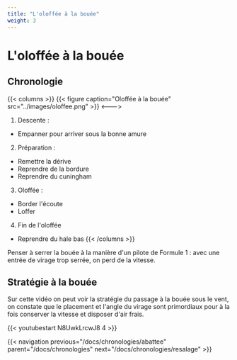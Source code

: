 ```yaml
---
title: "L'oloffée à la bouée"
weight: 3
---
```

# L'oloffée à la bouée

## Chronologie
{{< columns >}}
{{< figure caption="Oloffée à la bouée" src="../images/oloffee.png" >}}
<--->
1. Descente :
* Empanner pour arriver sous la bonne amure
2. Préparation : 
* Remettre la dérive
* Reprendre de la bordure
* Reprendre du cuningham
3. Oloffée :
* Border l'écoute
* Loffer 
4. Fin de l'oloffée
* Reprendre du hale bas
{{< /columns >}}

Penser à serrer la bouée à la manière d'un pilote de Formule 1 : avec une entrée de virage trop serrée, on perd de la vitesse.

## Stratégie à la bouée
Sur cette vidéo on peut voir la stratégie du passage à la bouée sous le vent, on constate que le placement et l'angle du virage sont primordiaux pour à la fois conserver la vitesse et disposer d'air frais.

{{< youtubestart N8UwkLrcwJ8 4 >}}

{{< navigation previous="/docs/chronologies/abattee" parent="/docs/chronologies" next="/docs/chronologies/resalage" >}}
